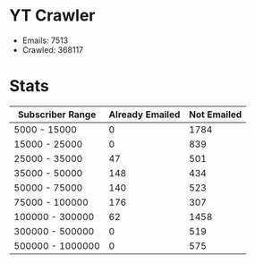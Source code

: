 # YT Crawler
- Emails: 7513
- Crawled: 368117

# Stats
| Subscriber Range  | Already Emailed | Not Emailed |
|-------|-------|-------|
| 5000 - 15000 | 0 | 1784 |
| 15000 - 25000 | 0 | 839 |
| 25000 - 35000 | 47 | 501 |
| 35000 - 50000 | 148 | 434 |
| 50000 - 75000 | 140 | 523 |
| 75000 - 100000 | 176 | 307 |
| 100000 - 300000 | 62 | 1458 |
| 300000 - 500000 | 0 | 519 |
| 500000 - 1000000 | 0 | 575 |
